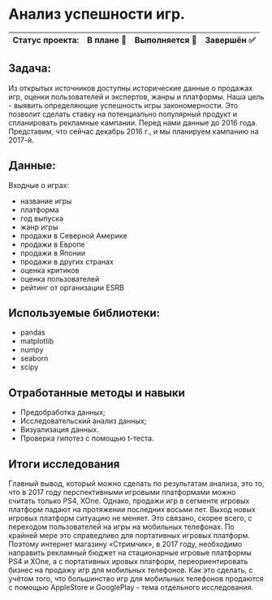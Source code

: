 # Анализ успешности игр.

Статус проекта: | В плане :black_square_button: | Выполняется :black_square_button: | Завершён :white_check_mark: | 
:------------ | :-------------| :-------------| :-------------

## Задача:

Из открытых источников доступны исторические данные о продажах игр, оценки пользователей и экспертов, жанры и платформы. Наша цель - выявить определяющие успешность игры закономерности. Это позволит сделать ставку на потенциально популярный продукт и спланировать рекламные кампании.
Перед нами данные до 2016 года. Представим, что сейчас декабрь 2016 г., и мы планируем кампанию на 2017-й.

## Данные:
Входные о играх:
- название игры
- платформа
- год выпуска
- жанр игры
- продажи в Северной Америке
- продажи в Европе
- продажи в Японии
- продажи в других странах
- оценка критиков
- оценка пользователей
- рейтинг от организации ESRB

## Используемые библиотеки:
- pandas
- matplotlib
- numpy
- seaborn
- scipy

## Отработанные методы и навыки
- Предобработка данных;
- Исследовательский анализ данных;
- Визуализация данных.
- Проверка гипотез с помощью t-теста.

## Итоги исследования

Главный вывод, который можно сделать по результатам анализа, это то, что в 2017 году перспективными игровыми платформами можно считать только PS4, XOne. Однако, продажи игр в сегменте игровых платформ падают на протяжении последних восьми лет. Выход новых игровых платформ ситуацию не меняет. Это связано, скорее всего, с переходом пользователей на игры на мобильных телефонах. По крайней мере это справедливо для портативных игровых платформ. Поэтому интернет магазину «Стримчик», в 2017 году, необходимо направить рекламный бюджет на стационарные игровые платформы PS4 и XOne, а с портативных ировых платформ, переориентировать бизнес на продажу игр для мобильных телефонов. Как это сделать, с учётом того, что большинство игр для мобильных телефонов продаются с помощью AppleStore и GooglePlay - тема отдельного исследования.
